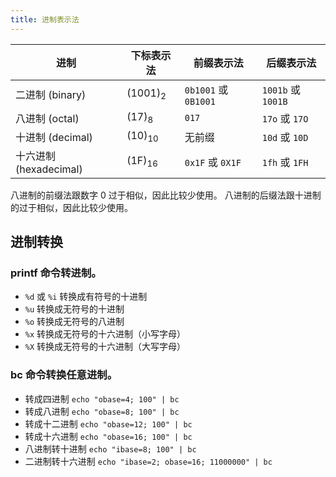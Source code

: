 ```yaml
---
title: 进制表示法
---
```



| 进制                   | 下标表示法   | 前缀表示法           | 后缀表示法         |
|------------------------|--------------|----------------------|--------------------|
| 二进制 (binary)        | (1001)<sub>2 | `0b1001` 或 `0B1001` | `1001b` 或 `1001B` |
| 八进制 (octal)         | (17)<sub>8   | `017`                | `17o` 或 `17O`     |
| 十进制 (decimal)       | (10)<sub>10  | 无前缀               | `10d` 或 `10D`     |
| 十六进制 (hexadecimal) | (1F)<sub>16  | `0x1F` 或 `0X1F`     | `1fh` 或 `1FH`     |

八进制的前缀法跟数字 0 过于相似，因此比较少使用。
八进制的后缀法跟十进制的过于相似，因此比较少使用。

## 进制转换

### printf 命令转进制。

- `%d` 或 `%i` 转换成有符号的十进制
- `%u` 转换成无符号的十进制
- `%o` 转换成无符号的八进制
- `%x` 转换成无符号的十六进制（小写字母）
- `%X` 转换成无符号的十六进制（大写字母）

### bc 命令转换任意进制。

- 转成四进制 `echo "obase=4; 100" | bc`
- 转成八进制 `echo "obase=8; 100" | bc`
- 转成十二进制 `echo "obase=12; 100" | bc`
- 转成十六进制 `echo "obase=16; 100" | bc`
- 八进制转十进制 `echo "ibase=8; 100" | bc`
- 二进制转十六进制 `echo "ibase=2; obase=16; 11000000" | bc`
